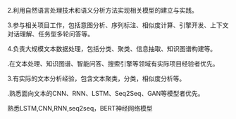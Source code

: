 2.利用自然语言处理技术和语义分析方法实现相关模型的建立与实践。

3.参与相关项目工作，包括意图分析、序列标注、相似度计算、引擎开发、上下文对话理解、任务型多轮问答等。

4.负责大规模文本数据处理，包括分类、聚类、信息抽取、知识图谱构建等。



.在文本处理、知识图谱、智能问答、搜索引擎等领域有实际项目经验者优先。


3.有实际的文本分析经验，包含文本聚类，分类，相似度分析等。


.熟悉面向文本的CNN、RNN、LSTM、Seq2Seq、GAN等模型者优先。


熟悉LSTM,CNN,RNN,seq2seq，BERT神经网络模型